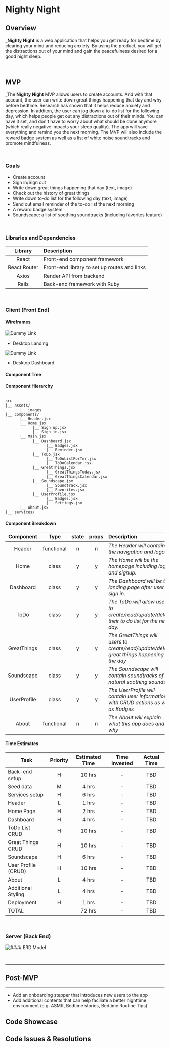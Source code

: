 # Nighty Night

## Overview

_**Nighty Night** is a web application that helps you get ready for bedtime by clearing your mind and reducing anxiety. By using the product, you will get the distractions out of your mind and gain the peacefulness desired for a good night sleep. 


<br>

## MVP

_The **Nighty Night** MVP allows users to create accounts. And with that account, the user can write down great things happening that day and why before bedtime. Research has shown that it helps reduce anxiety and depression. In additon, the user can jog down a to-do list for the following day, which helps people get out any distractions out of their minds. You can have it set, and don't have to worry about what should be done anymore (which really negative impacts your sleep quality). The app will save everything and remind you the next morning. The MVP will also include the reward badge system as well as a list of white noise soundtracks and promote mindfulness. 

<br>

### Goals

- Create account
- Sign in/Sign out
- Write down great things happening that day (text, image)
- Check out the history of great things
- Write down to-do list for the following day (text, image)
- Send out email reminder of the to-do list the next morning
- A reward badge system
- Soundscape: a list of soothing soundtracks (including favorites feature)


<br>

### Libraries and Dependencies


|     Library      | Description                                |
| :--------------: | :----------------------------------------- |
|      React       | Front-end component framework |
|   React Router   | Front-end library to set up routes and links |
|      Axios       | Render API from backend |
|      Rails       | Back-end framework with Ruby |

<br>

### Client (Front End)

#### Wireframes


![Dummy Link](url)

- Desktop Landing


![Dummy Link](url)

- Desktop Dashboard



#### Component Tree


#### Component Hierarchy


``` structure

src
|__ assets/
      |__ images
|__ components/
      |__ Header.jsx
      |__ Home.jsx
            |__ Sign up.jsx
            |__ Sign in.jsx
      |__ Main.jsx 
            |__ Dashboard.jsx
                  |__ Badges.jsx
                  |__ Reminder.jsx
            |__ ToDo.jsx
                  |__ ToDoListForTmr.jsx
                  |__ ToDoCalendar.jsx
            |__ GreatThings.jsx
                  |__ GreatThingsToday.jsx
                  |__ GreatThingsCalendar.jsx
            |__ Soundscape.jsx
                  |__ Soundtrack.jsx
                  |__ Favorites.jsx
            |__ UserProfile.jsx
                  |__ Badges.jsx
                  |__ Settings.jsx
      |__ About.jsx
|__ services/

```

#### Component Breakdown


|  Component   |    Type    | state | props | Description                                                      |
| :----------: | :--------: | :---: | :---: | :--------------------------------------------------------------- |
|    Header    | functional |   n   |   n   | _The Header will contain the navigation and logo._               |
|     Home     |   class    |   y   |   y   | _The Home will be the homepage including login and signup._      |
|  Dashboard   |   class    |   y   |   y   | _The Dashboard will be the landing page after user sign in._     |
|     ToDo     |   class    |   y   |   y   | _The ToDo will allow users to create/read/update/delete their to do list for the next day._      |
| GreatThings  |   class    |   y   |   y   | _The GreatThings will users to create/read/update/delete great things happening on the day_      |
|  Soundscape  |   class    |   y   |   y   | _The Soundscape will contain soundtracks of natural soothing sounds_      |
| UserProfile  |   class    |   y   |   y   | _The UserProfile will contain user information with CRUD actions as well as Badges_      |
|    About     | functional |   n   |   n   | _The About will explain what this app does and why_      |


#### Time Estimates


| Task                | Priority | Estimated Time | Time Invested | Actual Time |
| ------------------- | :------: | :------------: | :-----------: | :---------: |
| Back-end setup      |    H     |     10 hrs     |       -       |     TBD     |
| Seed data           |    M     |     4 hrs      |       -       |     TBD     |
| Services setup      |    H     |     6 hrs      |       -       |     TBD     |
| Header              |    L     |     1 hrs      |       -       |     TBD     |
| Home Page           |    H     |     2 hrs      |       -       |     TBD     |
| Dashboard           |    H     |     4 hrs      |       -       |     TBD     |
| ToDo List CRUD      |    H     |     10 hrs     |       -       |     TBD     |
| Great Things CRUD   |    H     |     10 hrs     |       -       |     TBD     |
| Soundscape          |    H     |     6 hrs      |       -       |     TBD     |
| User Profile (CRUD) |    H     |     10 hrs     |       -       |     TBD     |
| About               |    L     |     4 hrs      |       -       |     TBD     |
| Additional Styling  |    L     |     4 hrs      |       -       |     TBD     |
| Deployment          |    H     |     1 hrs      |       -       |     TBD     |
| TOTAL               |          |     72 hrs     |       -       |     TBD     |



<br>

### Server (Back End)


![#### ERD Model](https://res.cloudinary.com/dvmkqx6v1/image/upload/v1594614315/Night_ERD_pnsoik.png)

<br>

***

## Post-MVP

***
- Add an onboarding stepper that introduces new users to the app
- Add additional contents that can help faciliate a better nighttime environment (e.g. ASMR, Bedtime stories, Bedtime Routine Tips)

## Code Showcase



## Code Issues & Resolutions


